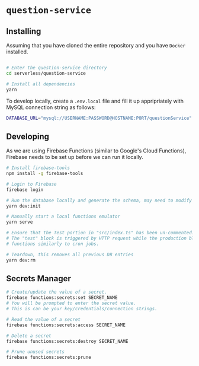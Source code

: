 # `question-service`

## Installing

Assuming that you have cloned the entire repository and you have `Docker` installed.

```bash

# Enter the question-service directory
cd serverless/question-service

# Install all dependencies
yarn

```
To develop locally, create a `.env.local` file and fill it up appripriately with MySQL connection string as follows:

```bash
DATABASE_URL="mysql://USERNAME:PASSWORD@HOSTNAME:PORT/questionService"
```

## Developing

As we are using Firebase Functions (similar to Google's Cloud Functions), Firebase needs to be set up before we can run it locally.

```bash
# Install firebase-tools
npm install -g firebase-tools

# Login to Firebase 
firebase login

# Run the database locally and generate the schema, may need to modify the sleep timer
yarn dev:init

# Manually start a local functions emulator
yarn serve

# Ensure that the Test portion in "src/index.ts" has been un-commented.
# The "test" block is triggered by HTTP request while the production blocks 
# functions similarly to cron jobs.

# Teardown, this removes all previous DB entries
yarn dev:rm
```

## Secrets Manager

```bash
# Create/update the value of a secret.
firebase functions:secrets:set SECRET_NAME
# You will be prompted to enter the secret value.
# This is can be your key/credentials/connection strings.

# Read the value of a secret
firebase functions:secrets:access SECRET_NAME

# Delete a secret
firebase functions:secrets:destroy SECRET_NAME

# Prune unused secrets
firebase functions:secrets:prune
```
